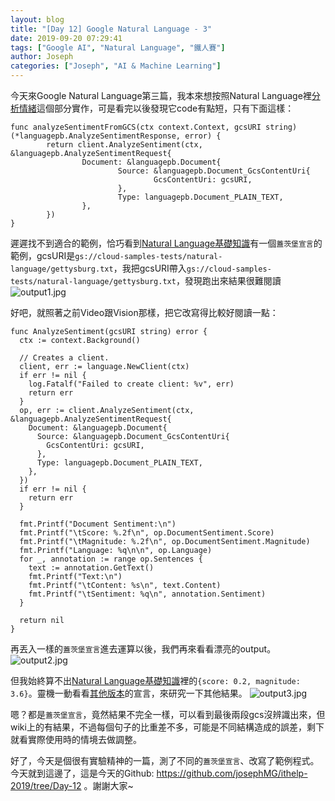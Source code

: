 ```yaml
---
layout: blog
title: "[Day 12] Google Natural Language - 3"
date: 2019-09-20 07:29:41
tags: ["Google AI", "Natural Language", "鐵人賽"]
author: Joseph
categories: ["Joseph", "AI & Machine Learning"]
---
```

今天來Google Natural Language第三篇，我本來想按照Natural Language裡[分析情緒](https://cloud.google.com/natural-language/docs/analyzing-sentiment)這個部分實作，可是看完以後發現它code有點短，只有下面這樣：
```golang
func analyzeSentimentFromGCS(ctx context.Context, gcsURI string) (*languagepb.AnalyzeSentimentResponse, error) {
        return client.AnalyzeSentiment(ctx, &languagepb.AnalyzeSentimentRequest{
                Document: &languagepb.Document{
                        Source: &languagepb.Document_GcsContentUri{
                                GcsContentUri: gcsURI,
                        },
                        Type: languagepb.Document_PLAIN_TEXT,
                },
        })
}
```
<!-- more -->
遲遲找不到適合的範例，恰巧看到[Natural Language基礎知識](https://cloud.google.com/natural-language/docs/basics?hl=zh-tw)有一個`蓋茨堡宣言`的範例，gcsURI是`gs://cloud-samples-tests/natural-language/gettysburg.txt`，我把gcsURI帶入`gs://cloud-samples-tests/natural-language/gettysburg.txt`，發現跑出來結果很難閱讀
![output1.jpg](output1.jpg)

好吧，就照著之前Video跟Vision那樣，把它改寫得比較好閱讀一點：
```golang
func AnalyzeSentiment(gcsURI string) error {
  ctx := context.Background()

  // Creates a client.
  client, err := language.NewClient(ctx)
  if err != nil {
    log.Fatalf("Failed to create client: %v", err)
    return err
  }
  op, err := client.AnalyzeSentiment(ctx, &languagepb.AnalyzeSentimentRequest{
    Document: &languagepb.Document{
      Source: &languagepb.Document_GcsContentUri{
        GcsContentUri: gcsURI,
      },
      Type: languagepb.Document_PLAIN_TEXT,
    },
  })
  if err != nil {
    return err
  }

  fmt.Printf("Document Sentiment:\n")
  fmt.Printf("\tScore: %.2f\n", op.DocumentSentiment.Score)
  fmt.Printf("\tMagnitude: %.2f\n", op.DocumentSentiment.Magnitude)
  fmt.Printf("Language: %q\n\n", op.Language)
  for _, annotation := range op.Sentences {
    text := annotation.GetText()
    fmt.Printf("Text:\n")
    fmt.Printf("\tContent: %s\n", text.Content)
    fmt.Printf("\tSentiment: %q\n", annotation.Sentiment)
  }

  return nil
}
```

再丟入一樣的`蓋茨堡宣言`進去運算以後，我們再來看看漂亮的output。
![output2.jpg](output2.jpg)

但我始終算不出[Natural Language基礎知識](https://cloud.google.com/natural-language/docs/basics?hl=zh-tw#sentiment-request)裡的`{score: 0.2, magnitude: 3.6}`。靈機一動看看[其他版本](https://en.wikipedia.org/wiki/Gettysburg_Address#Text_of_the_Gettysburg_Address)的宣言，來研究一下其他結果。
![output3.jpg](output3.jpg)

嗯？都是`蓋茨堡宣言`，竟然結果不完全一樣，可以看到最後兩段gcs沒辨識出來，但wiki上的有結果，不過每個句子的比重差不多，可能是不同結構造成的誤差，剩下就看實際使用時的情境去做調整。

好了，今天是個很有實驗精神的一篇，測了不同的`蓋茨堡宣言`、改寫了範例程式。
今天就到這邊了，這是今天的Github: https://github.com/josephMG/ithelp-2019/tree/Day-12 。謝謝大家~

